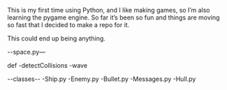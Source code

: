This is my first time using Python, and I like making games, so I’m also learning the pygame engine. So far it’s been so fun and things are moving so fast that I decided to make a repo for it. 

This could end up being anything.

--space.py—

def
  -detectCollisions
  -wave

--classes--
  -Ship.py
  -Enemy.py
  -Bullet.py
  -Messages.py
  -Hull.py


